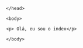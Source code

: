 <html>
	<head>
		<meta charset="utf-8">
		<title>Mirror Fashion</title>
		<link rel="stylesheet" href="estilos_H.css">
		<link rel="icon" href="imagens/5.ico" type="image/x-icon" />
	
	</head>
	
	<body>
	
	<p> Olá, eu sou o index</p>
	
	</body>
